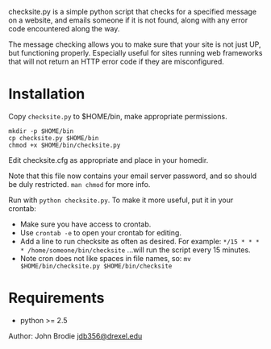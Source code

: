 checksite.py is a simple python script that checks for a specified message on a website, and emails someone if it is not found, along with any error code encountered along the way.

The message checking allows you to make sure that your site is not just UP, but functioning properly.  Especially useful for sites running web frameworks that will not return an HTTP error code if they are misconfigured.

Installation
============

Copy `checksite.py` to $HOME/bin, make appropriate permissions.

    mkdir -p $HOME/bin
    cp checksite.py $HOME/bin
    chmod +x $HOME/bin/checksite.py

Edit checksite.cfg as appropriate and place in your homedir.

Note that this file now contains your email server password, and so should be duly restricted.  `man chmod` for more info.

Run with `python checksite.py`.  To make it more useful, put it in your crontab:

- Make sure you have access to crontab.
- Use `crontab -e` to open your crontab for editing.
- Add a line to run checksite as often as desired.  For example:
`*/15 * * * * /home/someone/bin/checksite`
...will run the script every 15 minutes.
- Note cron does not like spaces in file names, so:
`mv $HOME/bin/checksite.py $HOME/bin/checksite`

Requirements
============

- python >= 2.5

Author: John Brodie <jdb356@drexel.edu>
